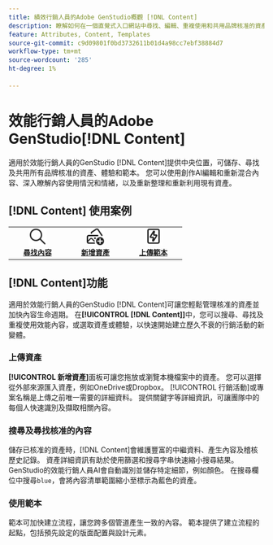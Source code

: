 ```yaml
---
title: 績效行銷人員的Adobe GenStudio概觀 [!DNL Content]
description: 瞭解如何在一個直覺式入口網站中尋找、編輯、重複使用和共用品牌核准的資產。
feature: Attributes, Content, Templates
source-git-commit: c9d09801f0bd3732611b01d4a98cc7ebf38884d7
workflow-type: tm+mt
source-wordcount: '285'
ht-degree: 1%

---
```



# 效能行銷人員的Adobe GenStudio[!DNL Content]

適用於效能行銷人員的GenStudio [!DNL Content]提供中央位置，可儲存、尋找及共用所有品牌核准的資產、體驗和範本。 您可以使用創作AI編輯和重新混合內容、深入瞭解內容使用情況和情緒，以及重新整理和重新利用現有資產。

## [!DNL Content] 使用案例

<table style="table-layout:fixed">
<tr style="border: 0;">
   <td align="center" valign="top" width="100">
      <a href="../content/manage-assets.md#search">
      <img alt="放大鏡" src="../../assets/icons/icon-search.svg" width="35">
      </a>
      <div>
         <a href="../content/manage-assets.md#search">
         <strong>尋找內容</strong>
         </a>
      </div>
   </td>
   <td align="center" valign="top" width="100">
      <a href="../content/manage-assets.md">
      <img alt="具有加號的影像" src="../../assets/icons/icon-addContent.svg" width="35">
      </a>
      <div>
         <a href="../content/manage-assets.md">
         <strong>新增資產</strong>
         </a>
      </div>
   </td>
<!--
   <td align="center" valign="top" width="100">
      <a href="../content/manage-assets.md#search">
      <img alt="sparkle and new asset" src="../../assets/icons/icon-AIVariation.svg" width="35">
      </a>
      <div>
         <a href="../content/manage-assets.md#search">
         <strong>Refresh content</strong>
         </a>
      </div>
   </td>
-->
   <td align="center" valign="top" width="100">
      <a href="../content/use-templates.md">
      <img alt="在資產上加亮螺栓" src="../../assets/icons/icon-template.svg" width="35">
      </a>
      <div>
         <a href="../content/use-templates.md#upload-a-template">
         <strong>上傳範本</strong>
         </a>
      </div>
   </td>
</tr>
</table>

## [!DNL Content]功能

適用於效能行銷人員的GenStudio [!DNL Content]可讓您輕鬆管理核准的資產並加快內容生命週期。 在&#x200B;**[!UICONTROL [!DNL Content]]**&#x200B;中，您可以搜尋、尋找及重複使用效能內容，或選取資產或體驗，以快速開始建立歷久不衰的行銷活動的新變體。

### 上傳資產

**[!UICONTROL 新增資產]**&#x200B;面板可讓您拖放或瀏覽本機檔案中的資產。 您可以選擇從外部來源匯入資產，例如OneDrive或Dropbox。 [!UICONTROL 行銷活動]或專案名稱是上傳之前唯一需要的詳細資料。 提供關鍵字等詳細資訊，可讓團隊中的每個人快速識別及擷取相關內容。

### 搜尋及尋找核准的內容

儲存已核准的資產時，[!DNL Content]會維護豐富的中繼資料、產生內容及稽核歷史記錄。 資產詳細資訊有助於使用篩選和搜尋字串快速縮小搜尋結果。 GenStudio的效能行銷人員AI會自動識別並儲存特定細節，例如顏色。 在搜尋欄位中搜尋`blue`，會將內容清單範圍縮小至標示為藍色的資產。

### 使用範本

範本可加快建立流程，讓您跨多個管道產生一致的內容。 範本提供了建立流程的起點，包括預先設定的版面配置與設計元素。
